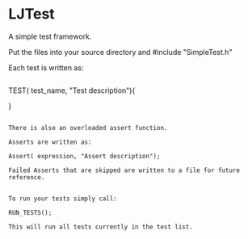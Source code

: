 LJTest
======

A simple test framework.

Put the files into your source directory and #include "SimpleTest.h"

Each test is written as:

```C++
```
TEST( test_name, "Test description"){


}
```

There is also an overloaded assert function.

Asserts are written as:

Assert( expression, "Assert description");

Failed Asserts that are skipped are written to a file for future reference.


To run your tests simply call:

RUN_TESTS();

This will run all tests currently in the test list.

